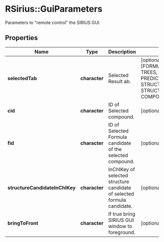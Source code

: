 # RSirius::GuiParameters

Parameters to \"remote control\" the SIRIUS GUI.

## Properties
Name | Type | Description | Notes
------------ | ------------- | ------------- | -------------
**selectedTab** | **character** | Selected Result ab. | [optional] [Enum: [FORMULAS, SPECTRA, TREES, PREDICTED_FINGERPRINT, STRUCTURES, STRUCTURE_ANNOTATION, COMPOUND_CLASSES]] 
**cid** | **character** | ID of Selected compound. | [optional] 
**fid** | **character** | ID of Selected Formula candidate of the selected compound. | [optional] 
**structureCandidateInChIKey** | **character** | InChIKey of selected structure candidate of selected formula candidate. | [optional] 
**bringToFront** | **character** | If true bring SIRIUS GUI window to foreground. | [optional] 



